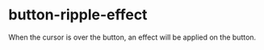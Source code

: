 # button-ripple-effect
When the cursor is over the button, an effect will be applied on the button.
